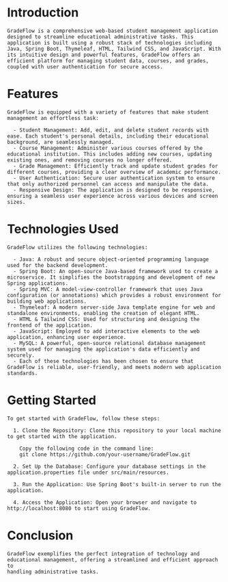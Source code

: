 #  Introduction
    GradeFlow is a comprehensive web-based student management application designed to streamline educational administrative tasks. This application is built using a robust stack of technologies including Java, Spring Boot, Thymeleaf, HTML, Tailwind CSS, and JavaScript. With its intuitive design and powerful features, GradeFlow offers an efficient platform for managing student data, courses, and grades, coupled with user authentication for secure access.

#  Features
    GradeFlow is equipped with a variety of features that make student management an effortless task:
    
      - Student Management: Add, edit, and delete student records with ease. Each student's personal details, including their educational background, are seamlessly managed.
      - Course Management: Administer various courses offered by the educational institution. This includes adding new courses, updating existing ones, and removing courses no longer offered.
      - Grade Management: Efficiently track and update student grades for different courses, providing a clear overview of academic performance.
      - User Authentication: Secure user authentication system to ensure that only authorized personnel can access and manipulate the data.
      - Responsive Design: The application is designed to be responsive, ensuring a seamless user experience across various devices and screen sizes.

# Technologies Used
    GradeFlow utilizes the following technologies:

      - Java: A robust and secure object-oriented programming language used for the backend development.
      - Spring Boot: An open-source Java-based framework used to create a microservice. It simplifies the bootstrapping and development of new Spring applications.
      - Spring MVC: A model-view-controller framework that uses Java configuration (or annotations) which provides a robust environment for building web applications.
      - Thymeleaf: A modern server-side Java template engine for web and standalone environments, enabling the creation of elegant HTML.
      - HTML & Tailwind CSS: Used for structuring and designing the frontend of the application.
      - JavaScript: Employed to add interactive elements to the web application, enhancing user experience.
      - MySQL: A powerful, open-source relational database management system used for managing the application's data efficiently and securely.
      - Each of these technologies has been chosen to ensure that GradeFlow is reliable, user-friendly, and meets modern web application standards.

# Getting Started
    To get started with GradeFlow, follow these steps:

      1. Clone the Repository: Clone this repository to your local machine to get started with the application.

        Copy the following code in the command line:  
        git clone https://github.com/your-username/GradeFlow.git
            
      2. Set Up the Database: Configure your database settings in the application.properties file under src/main/resources.

      3. Run the Application: Use Spring Boot's built-in server to run the application.

      4. Access the Application: Open your browser and navigate to http://localhost:8080 to start using GradeFlow.

# Conclusion
    GradeFlow exemplifies the perfect integration of technology and educational management, offering a streamlined and efficient approach to 
    handling administrative tasks.
      
      
      
